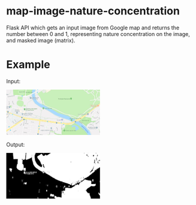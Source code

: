 # map-image-nature-concentration
Flask API which gets an input image from Google map and returns the number between 0 and 1, representing nature 
concentration on the image, and masked image (matrix).
# Example
Input:

<img src="https://github.com/ArshakMkhoyan/map-image-nature-concentration/blob/master/test_images/green.jpeg" width="250">

Output:

<img src="https://github.com/ArshakMkhoyan/map-image-nature-concentration/blob/master/test_images/output.jpg" width="250">
